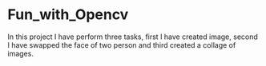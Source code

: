 # Fun_with_Opencv
In this project I have perform three tasks, first I have created image, second I have swapped the face of two person and third created a collage of images.
